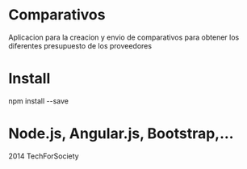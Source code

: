 Comparativos
==========
Aplicacion para la creacion y envio de comparativos para obtener los diferentes presupuesto de los proveedores

Install
==========
npm install --save

Node.js, Angular.js, Bootstrap,...
==========

2014 TechForSociety
